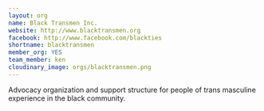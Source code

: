 ```yaml
---
layout: org
name: Black Transmen Inc.
website: http://www.blacktransmen.org
facebook: http://www.facebook.com/blackties
shortname: blacktransmen
member_org: YES
team_member: ken
cloudinary_image: orgs/blacktransmen.png
---
```


Advocacy organization and support structure for people of trans masculine experience in the black community.
